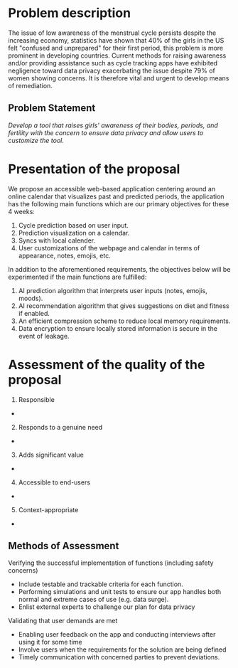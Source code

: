 # Problem description
The issue of low awareness of the menstrual cycle persists despite the increasing economy, statistics have shown that 40% of the girls in the US felt "confused and unprepared" for their first period, this problem is more prominent in developing countries. Current methods for raising awareness and/or providing assistance such as cycle tracking apps have exhibited negligence toward data privacy exacerbating the issue despite 79% of women showing concerns. It is therefore vital and urgent to develop means of remediation.

## Problem Statement

*Develop a tool that raises girls' awareness of their bodies, periods, and fertility with the concern to ensure data privacy and allow users to customize the tool.*


# Presentation of the proposal

We propose an accessible web-based application centering around an online calendar that visualizes past and predicted periods, the application has the following main functions which are our primary objectives for these 4 weeks:
1. Cycle prediction based on user input.
2. Prediction visualization on a calendar.
3. Syncs with local calender.
4. User customizations of the webpage and calendar in terms of appearance, notes, emojis, etc.

In addition to the aforementioned requirements, the objectives below will be experimented if the main functions are fulfilled:
1. AI prediction algorithm that interprets user inputs (notes, emojis, moods).
2. AI recommendation algorithm that gives suggestions on diet and fitness if enabled.
3. An efficient compression scheme to reduce local memory requirements.
4. Data encryption to ensure locally stored information is secure in the event of leakage.


# Assessment of the quality of the proposal
1. Responsible
  - 
2. Responds to a genuine need
  - 
3. Adds significant value
  - 
4. Accessible to end-users
  - 
5. Context-appropriate
  - 

## Methods of Assessment
Verifying the successful implementation of functions (including safety concerns)
- Include testable and trackable criteria for each function.
- Performing simulations and unit tests to ensure our app handles both normal and extreme cases of use (e.g. data surge).
- Enlist external experts to challenge our plan for data privacy

Validating that user demands are met 
- Enabling user feedback on the app and conducting interviews after using it for some time
- Involve users when the requirements for the solution are being defined
- Timely communication with concerned parties to prevent deviations.


